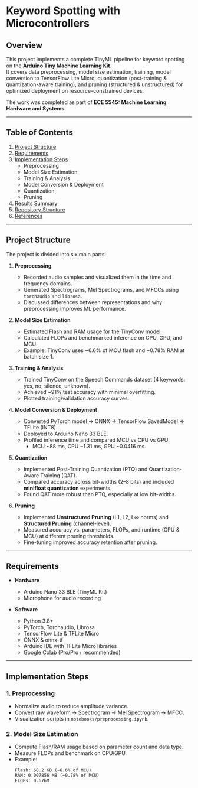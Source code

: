 # Keyword Spotting with Microcontrollers

## Overview
This project implements a complete TinyML pipeline for keyword spotting on the **Arduino Tiny Machine Learning Kit**.  
It covers data preprocessing, model size estimation, training, model conversion to TensorFlow Lite Micro, quantization (post-training & quantization-aware training), and pruning (structured & unstructured) for optimized deployment on resource-constrained devices.

The work was completed as part of **ECE 5545: Machine Learning Hardware and Systems**.

---

## Table of Contents
1. [Project Structure](#project-structure)  
2. [Requirements](#requirements)  
3. [Implementation Steps](#implementation-steps)  
   - Preprocessing  
   - Model Size Estimation  
   - Training & Analysis  
   - Model Conversion & Deployment  
   - Quantization  
   - Pruning  
4. [Results Summary](#results-summary)  
5. [Repository Structure](#repository-structure)  
6. [References](#references)  

---

## Project Structure
The project is divided into six main parts:

1. **Preprocessing**
   - Recorded audio samples and visualized them in the time and frequency domains.
   - Generated Spectrograms, Mel Spectrograms, and MFCCs using `torchaudio` and `librosa`.
   - Discussed differences between representations and why preprocessing improves ML performance.

2. **Model Size Estimation**
   - Estimated Flash and RAM usage for the TinyConv model.
   - Calculated FLOPs and benchmarked inference on CPU, GPU, and MCU.
   - Example: TinyConv uses ~6.6% of MCU flash and ~0.78% RAM at batch size 1.

3. **Training & Analysis**
   - Trained TinyConv on the Speech Commands dataset (4 keywords: yes, no, silence, unknown).
   - Achieved ~91% test accuracy with minimal overfitting.
   - Plotted training/validation accuracy curves.

4. **Model Conversion & Deployment**
   - Converted PyTorch model → ONNX → TensorFlow SavedModel → TFLite (INT8).
   - Deployed to Arduino Nano 33 BLE.
   - Profiled inference time and compared MCU vs CPU vs GPU:
     - MCU ~88 ms, CPU ~1.31 ms, GPU ~0.0416 ms.

5. **Quantization**
   - Implemented Post-Training Quantization (PTQ) and Quantization-Aware Training (QAT).
   - Compared accuracy across bit-widths (2–8 bits) and included **minifloat quantization** experiments.
   - Found QAT more robust than PTQ, especially at low bit-widths.

6. **Pruning**
   - Implemented **Unstructured Pruning** (L1, L2, L∞ norms) and **Structured Pruning** (channel-level).
   - Measured accuracy vs. parameters, FLOPs, and runtime (CPU & MCU) at different pruning thresholds.
   - Fine-tuning improved accuracy retention after pruning.

---

## Requirements
- **Hardware**
  - Arduino Nano 33 BLE (TinyML Kit)
  - Microphone for audio recording

- **Software**
  - Python 3.8+
  - PyTorch, Torchaudio, Librosa
  - TensorFlow Lite & TFLite Micro
  - ONNX & onnx-tf
  - Arduino IDE with TFLite Micro libraries
  - Google Colab (Pro/Pro+ recommended)

---

## Implementation Steps

### 1. Preprocessing
- Normalize audio to reduce amplitude variance.
- Convert raw waveform → Spectrogram → Mel Spectrogram → MFCC.
- Visualization scripts in `notebooks/preprocessing.ipynb`.

### 2. Model Size Estimation
- Compute Flash/RAM usage based on parameter count and data type.
- Measure FLOPs and benchmark on CPU/GPU.
- Example:
  ```text
  Flash: 68.2 KB (~6.6% of MCU)
  RAM: 0.007856 MB (~0.78% of MCU)
  FLOPs: 0.676M
